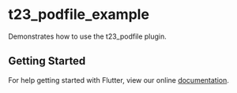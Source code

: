 # t23_podfile_example

Demonstrates how to use the t23_podfile plugin.

## Getting Started

For help getting started with Flutter, view our online
[documentation](http://flutter.io/).
